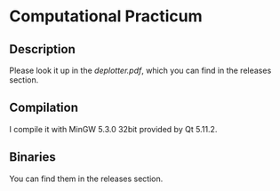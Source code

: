 # Computational Practicum

## Description

Please look it up in the _deplotter.pdf_, which you can find in the releases section.

## Compilation

I compile it with MinGW 5.3.0 32bit provided by Qt 5.11.2.

## Binaries

You can find them in the releases section.
